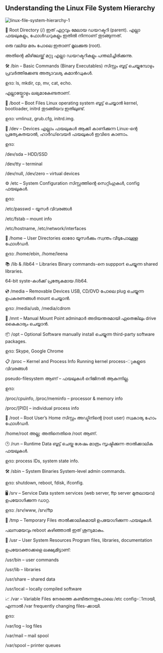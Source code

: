 Understanding the Linux File System Hierarchy
-------------------------------------------------------------------------------------------------------------------------------------------------------------------------------------

![linux-file-system-hierarchy-1](https://github.com/user-attachments/assets/d400582d-e407-48d5-918c-4bb86efd0243)



🔁 Root Directory (/)
ഇത് ഏറ്റവും മേലായ ഡയറക്ടറി (parent). എല്ലാ ഫയലുകളും, ഫോൾഡറുകളും ഇതിൽ നിന്നാണ് തുടങ്ങുന്നത്.

ഒരു വലിയ മരം പോലെ ഇതാണ് മൂലക്കുരു (root).

അതിന്റെ കീഴിലേയ്ക്ക് മറ്റു എല്ലാ ഡയറക്ടറികളും പന്തലിച്ചിരിക്കുന്നു.

🛠️ /bin – Basic Commands (Binary Executables)
സിസ്റ്റം ബൂട്ട് ചെയ്യുമ്പോഴും പ്രവർത്തിക്കേണ്ട അത്യാവശ്യ കമാൻഡുകൾ.

ഉദാ: ls, mkdir, cp, mv, cat, echo.

എല്ലായ്പ്പോഴും ലഭ്യമാകേണ്ടതാണ്.

🧠 /boot – Boot Files
Linux operating system ബൂട്ട് ചെയ്യാൻ kernel, bootloader, initrd തുടങ്ങിയവ ഇതിലുണ്ട്.

ഉദാ: vmlinuz, grub.cfg, initrd.img.

🧩 /dev – Devices
എല്ലാം ഫയലുകൾ ആക്കി കാണിക്കുന്ന Linux-ന്റെ പ്രത്യേകതയാൽ, ഹാർഡ്‌വെയർ ഫയലുകൾ ഇവിടെ കാണാം.

ഉദാ:

/dev/sda – HDD/SSD

/dev/tty – terminal

/dev/null, /dev/zero – virtual devices

⚙️ /etc – System Configuration
സിസ്റ്റത്തിന്റെ സെറ്റിംഗുകൾ, config ഫയലുകൾ.

ഉദാ:

/etc/passwd – യൂസർ വിവരങ്ങൾ

/etc/fstab – mount info

/etc/hostname, /etc/network/interfaces

👤 /home – User Directories
ഓരോ യൂസർക്കും സ്വന്തം വീടുപോലുള്ള ഫോൾഡർ.

ഉദാ: /home/ebin, /home/leena

📚 /lib & /lib64 – Libraries
Binary commands-നെ suppport ചെയ്യുന്ന shared libraries.

64-bit syste-കൾക്ക് പ്രത്യേകമായ /lib64.

💿 /media – Removable Devices
USB, CD/DVD പോലെ plug ചെയ്യുന്ന ഉപകരണങ്ങൾ mount ചെയ്യാൻ.

ഉദാ: /media/usb, /media/cdrom

🔧 /mnt – Manual Mount Point
adminമാർ അടിയന്തരമായി ഏതെങ്കിലും drive കൈകാര്യം ചെയ്യാൻ.

📦 /opt – Optional Software
manually install ചെയ്യുന്ന third-party software packages.

ഉദാ: Skype, Google Chrome

📋 /proc – Kernel and Process Info
Running kernel process-ുകളുടെ വിവരങ്ങൾ

pseudo-filesystem ആണ് – ഫയലുകൾ ഒറിജിനൽ ആകുന്നില്ല.

ഉദാ:

/proc/cpuinfo, /proc/meminfo – processor & memory info

/proc/[PID] – individual process info

👑 /root – Root User’s Home
സിസ്റ്റം അഡ്മിനിന്റെ (root user) സ്വകാര്യ ഹോം ഫോൾഡർ.

/home/root അല്ല; അതിനെതിരെ /root ആണ്.

🕒 /run – Runtime Data
ബൂട്ട് ചെയ്ത ശേഷം മാത്രം സൃഷ്ടിക്കുന്ന താൽക്കാലിക ഫയലുകൾ.

ഉദാ: process IDs, system state info.

🛠️ /sbin – System Binaries
System-level admin commands.

ഉദാ: shutdown, reboot, fdisk, ifconfig.

🖥️ /srv – Service Data
system services (web server, ftp server മുതലായവ) ഉപയോഗിക്കുന്ന ഡാറ്റ.

ഉദാ: /srv/www, /srv/ftp

📂 /tmp – Temporary Files
താൽക്കാലികമായി ഉപയോഗിക്കുന്ന ഫയലുകൾ.

പലസമയവും reboot കഴിഞ്ഞാൽ ഇത് ശൂന്യമാകും.

👥 /usr – User System Resources
Program files, libraries, documentation

ഉപയോക്താക്കളെ ലക്ഷ്യമിട്ടാണ്:

/usr/bin – user commands

/usr/lib – libraries

/usr/share – shared data

/usr/local – locally compiled software

📈 /var – Variable Files
നേരത്തെ കണ്ടിരുന്നതുപോലെ /etc config-ിനായി, എന്നാൽ /var frequently changing files-ക്കായി.

ഉദാ:

/var/log – log files

/var/mail – mail spool

/var/spool – printer queues

